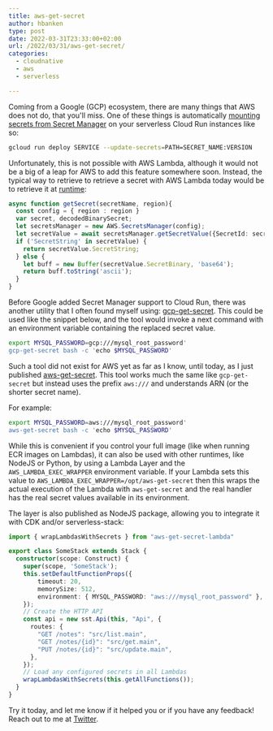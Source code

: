 ```yaml
---
title: aws-get-secret
author: hbanken
type: post
date: 2022-03-31T23:33:00+02:00
url: /2022/03/31/aws-get-secret/
categories:
  - cloudnative
  - aws
  - serverless

---
```


Coming from a Google (GCP) ecosystem, there are many things that AWS does not do, that you'll miss. One of these things
is automatically [mounting secrets from Secret Manager](https://cloud.google.com/run/docs/configuring/secrets) on your
serverless Cloud Run instances like so:

```bash
gcloud run deploy SERVICE --update-secrets=PATH=SECRET_NAME:VERSION
```

Unfortunately, this is not possible with AWS Lambda, although it would not be a big of a leap for AWS to add this
feature somewhere soon. Instead, the typical way to retrieve to retrieve a secret with AWS Lambda today would be to
retrieve it at [runtime](https://dev.to/aws-builders/how-to-use-secrete-manager-in-aws-lambda-node-js-3j80):

```typescript
async function getSecret(secretName, region){
  const config = { region : region }
  var secret, decodedBinarySecret;
  let secretsManager = new AWS.SecretsManager(config);
  let secretValue = await secretsManager.getSecretValue({SecretId: secretName}).promise();
  if ('SecretString' in secretValue) {
    return secretValue.SecretString;
  } else {
    let buff = new Buffer(secretValue.SecretBinary, 'base64');
    return buff.toString('ascii');
  }
}
```

Before Google added Secret Manager support to Cloud Run, there was another utility that I often found myself using:
[gcp-get-secret](https://github.com/binxio/gcp-get-secret). This could be used like the snippet below, and the tool
would invoke a next command with an environment variable containing the replaced secret value.

```bash
export MYSQL_PASSWORD=gcp:///mysql_root_password'
gcp-get-secret bash -c 'echo $MYSQL_PASSWORD'
```

Such a tool did not exist for AWS yet as far as I know, until today, as I just published [aws-get-secret](https://github.com/hermanbanken/aws-get-secret).
This tool works much the same like `gcp-get-secret` but instead uses the prefix `aws:///` and understands ARN (or the shorter secret name).

For example:
```bash
export MYSQL_PASSWORD=aws:///mysql_root_password'
aws-get-secret bash -c 'echo $MYSQL_PASSWORD'
```

While this is convenient if you control your full image (like when running ECR images on Lambdas), it can also be
used with other runtimes, like NodeJS or Python, by using a Lambda Layer and the `AWS_LAMBDA_EXEC_WRAPPER` environment
variable. If your Lambda sets this value to `AWS_LAMBDA_EXEC_WRAPPER=/opt/aws-get-secret` then this wraps the actual
execution of the Lambda with `aws-get-secret` and the real handler has the real secret values available in its
environment.

The layer is also published as NodeJS package, allowing you to integrate it with CDK and/or serverless-stack:

```typescript
import { wrapLambdasWithSecrets } from "aws-get-secret-lambda"

export class SomeStack extends Stack {
  constructor(scope: Construct) {
    super(scope, 'SomeStack');
    this.setDefaultFunctionProps({
        timeout: 20,
        memorySize: 512,
        environment: { MYSQL_PASSWORD: "aws:///mysql_root_password" },
    });
    // Create the HTTP API
    const api = new sst.Api(this, "Api", {
      routes: {
        "GET /notes": "src/list.main",
        "GET /notes/{id}": "src/get.main",
        "PUT /notes/{id}": "src/update.main",
      },
    });
    // Load any configured secrets in all Lambdas
    wrapLambdasWithSecrets(this.getAllFunctions());
  }
}
```

Try it today, and let me know if it helped you or if you have any feedback! Reach out to me at [Twitter](https://twitter.com/hermanbanken).

